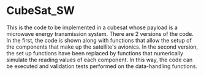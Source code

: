 # CubeSat_SW
This is the code to be implemented in a cubesat whose payload is a microwave energy transmission system.
There are 2 versions of the code. In the first, the code is shown along with functions that allow the setup of the components that make up the satellite's avionics.
In the second version, the set up functions have been replaced by functions that numerically simulate the reading values ​​of each component. In this way, the code can be executed and validation tests performed on the data-handling functions.
